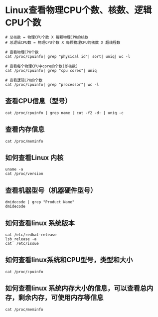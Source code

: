 # Linux查看物理CPU个数、核数、逻辑CPU个数

```
# 总核数 = 物理CPU个数 X 每颗物理CPU的核数 
# 总逻辑CPU数 = 物理CPU个数 X 每颗物理CPU的核数 X 超线程数

# 查看物理CPU个数
cat /proc/cpuinfo| grep "physical id"| sort| uniq| wc -l

# 查看每个物理CPU中core的个数(即核数)
cat /proc/cpuinfo| grep "cpu cores"| uniq

# 查看逻辑CPU的个数
cat /proc/cpuinfo| grep "processor"| wc -l
```

##  查看CPU信息（型号）

```
cat /proc/cpuinfo | grep name | cut -f2 -d: | uniq -c
```



## 查看内存信息

```
cat /proc/meminfo
```

##  如何查看Linux 内核

```
uname -a
cat /proc/version
```

## 查看机器型号（机器硬件型号）

```
dmidecode | grep "Product Name"
dmidecode
```

## 如何查看linux 系统版本

```
cat /etc/redhat-release
lsb_release -a
cat  /etc/issue
```

## 如何查看linux系统和CPU型号，类型和大小

```
cat /proc/cpuinfo
```

## 如何查看linux 系统内存大小的信息，可以查看总内存，剩余内存，可使用内存等信息  

```
cat /proc/meminfo
```

